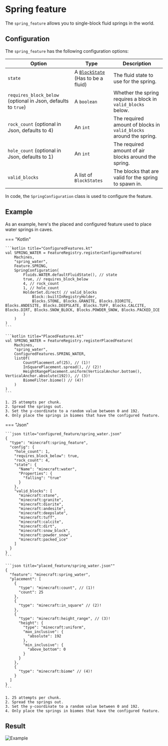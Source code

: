 # Spring feature

The `spring_feature` allows you to single-block fluid springs in the world.

## Configuration

The `spring_feature` has the following configuration options:

| Option                                                        | Type                                                       | Description                                                        |
|---------------------------------------------------------------|------------------------------------------------------------|--------------------------------------------------------------------|
| `state`                                                       | A [`BlockState`](../../block-state.md) (Has to be a fluid) | The fluid state to use for the spring.                             |
| `requires_block_below` (optional in Json, defaults to `true`) | A `boolean`                                                | Whether the spring requires a block in `valid_blocks` below.       |
| `rock_count` (optional in Json, defaults to 4)                | An `int`                                                   | The required amount of blocks in `valid_blocks` around the spring. |
| `hole_count` (optional in Json, defaults to 1)                | An `int`                                                   | The required amount of air blocks around the spring.               |
| `valid_blocks`                                                | A list of `BlockStates`                                    | The blocks that are valid for the spring to spawn in.              |

In code, the `SpringConfiguration` class is used to configure the feature.

## Example

As an example, here's the placed and configured feature used to place water springs in caves.

=== "Kotlin"

    ```kotlin title="ConfiguredFeatures.kt"
    val SPRING_WATER = FeatureRegistry.registerConfiguredFeature(
        Machines,
        "spring_water",
        Feature.SPRING,
        SpringConfiguration(
            Fluids.WATER.defaultFluidState(), // state
            true, // requires_block_below
            4, // rock_count
            1, // hole_count
            HolderSet.direct( // valid_blocks
                Block::builtInRegistryHolder,
                Blocks.STONE, Blocks.GRANITE, Blocks.DIORITE, Blocks.ANDESITE, Blocks.DEEPSLATE, Blocks.TUFF, Blocks.CALCITE, Blocks.DIRT, Blocks.SNOW_BLOCK, Blocks.POWDER_SNOW, Blocks.PACKED_ICE
            )
        )
    )
    ```
    
    ```kotlin title="PlacedFeatures.kt"
    val SPRING_WATER = FeatureRegistry.registerPlacedFeature(
        Machines,
        "spring_water",
        ConfiguredFeatures.SPRING_WATER,
        listOf(
            CountPlacement.of(25), // (1)!
            InSquarePlacement.spread(), // (2)!
            HeightRangePlacement.uniform(VerticalAnchor.bottom(), VerticalAnchor.absolute(192)), // (3)!
            BiomeFilter.biome() // (4)!
        )
    )
    ```
    
    1. 25 attempts per chunk.
    2. Spread the springs out.
    3. Set the y-coordinate to a random value between 0 and 192.
    4. Only place the springs in biomes that have the configured feature.

=== "Json"

    ```json title="configured_feature/spring_water.json"
    {
      "type": "minecraft:spring_feature",
      "config": {
        "hole_count": 1,
        "requires_block_below": true,
        "rock_count": 4,
        "state": {
          "Name": "minecraft:water",
          "Properties": {
            "falling": "true"
          }
        },
        "valid_blocks": [
          "minecraft:stone",
          "minecraft:granite",
          "minecraft:diorite",
          "minecraft:andesite",
          "minecraft:deepslate",
          "minecraft:tuff",
          "minecraft:calcite",
          "minecraft:dirt",
          "minecraft:snow_block",
          "minecraft:powder_snow",
          "minecraft:packed_ice"
        ]
      }
    }
    ```
    
    ```json title="placed_feature/spring_water.json""
    {
      "feature": "minecraft:spring_water",
      "placement": [
        {
          "type": "minecraft:count", // (1)!
          "count": 25
        },
        {
          "type": "minecraft:in_square" // (2)!
        },
        {
          "type": "minecraft:height_range", // (3)!
          "height": {
            "type": "minecraft:uniform",
            "max_inclusive": {
              "absolute": 192
            },
            "min_inclusive": {
              "above_bottom": 0
            }
          }
        },
        {
          "type": "minecraft:biome" // (4)!
        }
      ]
    }
    ```

    1. 25 attempts per chunk.
    2. Spread the springs out.
    3. Set the y-coordinate to a random value between 0 and 192.
    4. Only place the springs in biomes that have the configured feature.

## Result

![Example](https://i.imgur.com/z29PhOL.png)